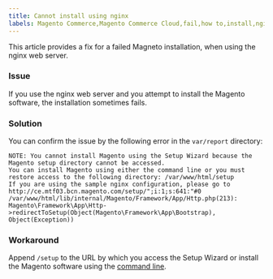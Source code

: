 ```yaml
---
title: Cannot install using nginx
labels: Magento Commerce,Magento Commerce Cloud,fail,how to,install,nginx
---
```


This article provides a fix for a failed Magneto installation, when using the nginx web server.

### Issue

If you use the nginx web server and you attempt to install the Magento software, the installation sometimes fails.

### Solution

You can confirm the issue by the following error in the `` var/report `` directory:

<pre><code class="language-php">NOTE: You cannot install Magento using the Setup Wizard because the Magento setup directory cannot be accessed.
You can install Magento using either the command line or you must restore access to the following directory: /var/www/html/setup
If you are using the sample nginx configuration, please go to http://ce.mtf03.bcn.magento.com/setup/";i:1;s:641:"#0 /var/www/html/lib/internal/Magento/Framework/App/Http.php(213): Magento\Framework\App\Http->redirectToSetup(Object(Magento\Framework\App\Bootstrap), Object(Exception))</code></pre>

### Workaround

Append `` /setup `` to the URL by which you access the Setup Wizard or install the Magento software using the [command line](https://devdocs.magento.com/guides/v2.3/install-gde/install/cli/install-cli.html).